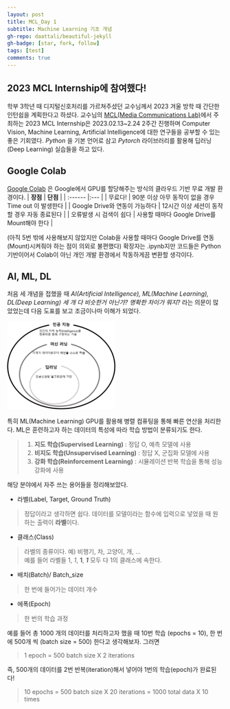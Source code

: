 ```yaml
---
layout: post
title: MCL_Day 1
subtitle: Machine Learning 기초 개념
gh-repo: daattali/beautiful-jekyll
gh-badge: [star, fork, follow]
tags: [test]
comments: true
---
```


## 2023 MCL Internship에 참여했다!
 학부 3학년 때 디지털신호처리를 가르쳐주셨던 교수님께서 2023 겨울 방학 때 간단한 인턴쉽을 계획한다고 하셨다. 교수님의 [MCL(Media Communications Lab)](https://mcl.korea.ac.kr/)에서 주최하는 2023 MCL Internship은 2023.02.13~2.24 2주간 진행하며 Computer Vision, Machine Learning, Artificial Intelligence에 대한 연구들을 공부할 수 있는 좋은 기회였다. _Python_ 을 기본 언어로 삼고 _Pytorch_ 라이브러리를 활용해 딥러닝(Deep Learning) 실습들을 하고 있다.

## Google Colab
 [Google Colab](https://colab.research.google.com/) 은 Google에서 GPU를 할당해주는 방식의 클라우드 기반 무료 개발 환경이다.
| **장점** | **단점** | 
| :------ |:--- |
| 무료다! | 90분 이상 아무 동작이 없을 경우 Time out 이 발생한다 |
| Google Drive와 연동이 가능하다 | 12시간 이상 세션이 동작할 경우 자동 종료된다 |
| 오류발생 시 검색이 쉽다 | 사용할 때마다 Google Drive를 Mount해야 한다  |

(아직 5번 밖에 사용해보지 않았지만 Colab을 사용할 때마다 Google Drive를 연동(Mount)시켜줘야 하는 점이 의외로 불편했다)
확장자는 .ipynb지만 코드들은 Python 기반이어서 Colab이 아닌 개인 개발 환경에서 작동하게끔 변환할 생각이다.

## AI, ML, DL
 처음 세 개념을 접했을 때 _AI(Artificial Intelligence), ML(Machine Learning), DL(Deep Learning) 세 개 다 비슷한거 아닌가? 명확한 차이가 뭐지?_ 라는 의문이 많았었는데 다음 도표를 보고 조금이나마 이해가 되었다.

<img src="/assets/img/AI,ML,DL.jpg" width="50%" height="50%"> 

특히 ML(Machine Learning) GPU를 활용해 병렬 컴퓨팅을 통해 빠른 연산을 처리한다. ML은 훈련하고자 하는 데이터의 특성에 따라 학습 방법이 분류되기도 한다. 
> 1. **지도 학습(Supervised Learning)** : 정답 O, 예측 모델에 사용
> 2. **비지도 학습(Unsupervised Learning)** : 정답 X, 군집화 모델에 사용
> 3. **강화 학습(Reinforcement Learning)** : 시뮬레이션 반복 학습을 통해 성능 강화에 사용

해당 분야에서 자주 쓰는 용어들을 정리해보았다.
* 라벨(Label, Target, Ground Truth)
> 정답이라고 생각하면 쉽다. 데이터를 모델이라는 함수에 입력으로 넣었을 때 원하는 출력이 **라벨**이다.
* 클래스(Class)
> 라벨의 종류이다. 예) 비행기, 차, 고양이, 개, ...  
예를 들어 라벨들 1, _1_, **1**, **_1_** 모두 다 1의 클래스에 속한다.

* 배치(Batch)/ Batch_size
> 한 번에 들어가는 데이터 개수
* 에폭(Epoch)
> 한 번의 학습 과정

 예를 들어 총 1000 개의 데이터를 처리하고자 했을 때 10번 학습 (epochs = 10), 한 번에 500개 씩 (batch size = 500) 한다고 생각해보자. 그러면
 > 1 epoch = 500 batch size X 2 iterations
 > 
 즉, 500개의 데이터를 2번 반복(iteration)해서 넣어야 1번의 학습(epoch)가 완료된다!
 
 > 10 epochs = 500 batch size X 20 iterations = 1000 total data X 10 times


